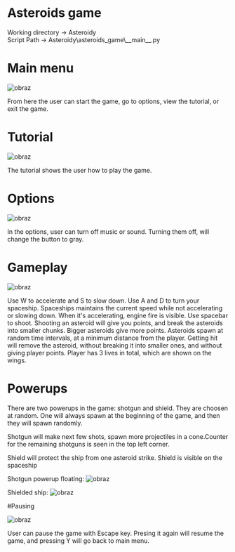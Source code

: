 # Asteroids game

Working directory -> Asteroidy <br />
Script Path -> Asteroidy\asteroids_game\\_\_main\_\_.py

# Main menu
![obraz](https://user-images.githubusercontent.com/95439533/226916680-23ded001-9161-4fa5-b8a6-c9f99a64a24e.png)

From here the user can start the game, go to options, view the tutorial, or exit the game.

# Tutorial
![obraz](https://user-images.githubusercontent.com/95439533/226916852-cc7e4d88-454e-4e49-9759-2b500fa7ae9b.png)

The tutorial shows the user how to play the game.

# Options

![obraz](https://user-images.githubusercontent.com/95439533/226916993-a7161711-e9da-4160-9fa8-4e7e9cd60fa8.png)

In the options, user can turn off music or sound. Turning them off, will change the button to gray.

# Gameplay

![obraz](https://user-images.githubusercontent.com/95439533/226920335-5f0cab36-6e23-4eea-a372-8f3ff9b4f1aa.png)


Use W to accelerate and S to slow down. Use A and D to turn your spaceship. Spaceships maintains the current speed while not accelerating or slowing down. 
When it's accelerating, engine fire is visible.
Use spacebar to shoot.
Shooting an asteroid will give you points, and break the asteroids into smaller chunks. Bigger asteroids give more points. Asteroids spawn at random time intervals, at a minimum distance from the player.
Getting hit will remove the asteroid, without breaking it into smaller ones, and without giving player points. 
Player has 3 lives in total, which are shown on the wings.

# Powerups
There are two powerups in the game: shotgun and shield. They are choosen at random. One will always spawn at the beginning of the game, and then they will spawn randomly.

Shotgun will make next few shots, spawn more projectiles in a cone.Counter for the remaining shotguns is seen in the top left corner.

Shield will protect the ship from one asteroid strike. Shield is visible on the spaceship

Shotgun powerup floating:
![obraz](https://user-images.githubusercontent.com/95439533/226919851-a3d10b42-b579-4c14-96db-602f1920e6ed.png)

Shielded ship:
![obraz](https://user-images.githubusercontent.com/95439533/226919525-d6a65c58-e2fd-4eb0-b842-95875f2733e3.png)


#Pausing 

![obraz](https://user-images.githubusercontent.com/95439533/226920562-bce743e8-074f-44e0-a6a3-fd652d8af761.png)

User can pause the game with Escape key. Presing it again will resume the game, and pressing Y will go back to main menu.
